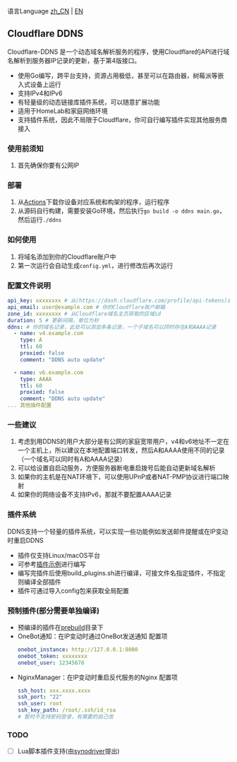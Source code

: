 语言Language [zh_CN](README.md) | [EN](README_EN.md)
## Cloudflare DDNS
Cloudflare-DDNS 是一个动态域名解析服务的程序，使用Cloudflare的API进行域名解析到服务器IP记录的更新，基于第4版接口。
- 使用Go编写，跨平台支持，资源占用极低，甚至可以在路由器，树莓派等嵌入式设备上运行
- 支持IPv4和IPv6
- 有轻量级的动态链接库插件系统，可以随意扩展功能
- 适用于HomeLab和家庭网络环境
- 支持插件系统，因此不局限于Cloudflare，你可自行编写插件实现其他服务商接入

### 使用前须知
1. 首先确保你要有公网IP

### 部署

1. 从[Actions](https://github.com/snowykami/Cloudflare-DDNS/actions/)下载你设备对应系统和构架的程序，运行程序
2. 从源码自行构建，需要安装Go环境，然后执行```go build -o ddns main.go```，然后运行```./ddns```

### 如何使用
1. 将域名添加到你的Cloudflare账户中
2. 第一次运行会自动生成```config.yml```，进行修改后再次运行

### 配置文件说明

```yaml
api_key: xxxxxxxx # 从(https://dash.cloudflare.com/profile/api-tokens)获取的apikey
api_email: user@example.com # 你的Cloudflare账户邮箱
zone_id: xxxxxxxx # 从Cloudflare域名主页获取的区域id
duration: 5 # 更新间隔，单位为秒
ddns: # 你的域名记录，此处可以添加多条记录，一个子域名可以同时存在A和AAAA记录
  - name: v4.example.com
    type: A
    ttl: 60
    proxied: false
    comment: "DDNS auto update"

  - name: v6.example.com
    type: AAAA
    ttl: 60
    proxied: false
    comment: "DDNS auto update"
... 其他插件配置
```

### 一些建议
1. 考虑到用DDNS的用户大部分是有公网的家庭宽带用户，v4和v6地址不一定在一个主机上，所以建议在本地配置端口转发，然后A和AAAA使用不同的记录（一个域名可以同时有A和AAAA记录）
2. 可以给设置自启动服务，方便服务器断电重启拨号后能自动更新域名解析
3. 如果你的主机是在NAT环境下，可以使用UPnP或者NAT-PMP协议进行端口映射
4. 如果你的网络设备不支持IPv6，那就不要配置AAAA记录

### 插件系统
DDNS支持一个轻量的插件系统，可以实现一些功能例如发送邮件提醒或在IP变动时重启DDNS
- 插件仅支持Linux/macOS平台
- 可参考[插件示例](./plugins/example.go)进行编写
- 编写完插件后使用build_plugins.sh进行编译，可接文件名指定插件，不指定则编译全部插件
- 插件可通过导入config包来获取全局配置

### 预制插件(部分需要单独编译)
- 预编译的插件在[prebuild](./prebuild/)目录下
- OneBot通知：在IP变动时通过OneBot发送通知
  配置项
  ```yaml
  onebot_instance: http://127.0.0.1:8080
  onebot_token: xxxxxxxx
  onebot_user: 12345678
  ```
- NginxManager：在IP变动时重启反代服务的Nginx
  配置项
  ```yaml
  ssh_host: xxx.xxxx.xxxx
  ssh_port: "22"
  ssh_user: root
  ssh_key_path: /root/.ssh/id_rsa
  # 暂时不支持密码登录，有需要的自己改
  ```

### TODO

- [ ] Lua脚本插件支持(由[synodriver](https://github.com/synodriver)提出)
